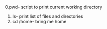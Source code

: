 0.pwd- script to print current working directory
1. ls- print list of files and directories
3. cd /home- bring me home

